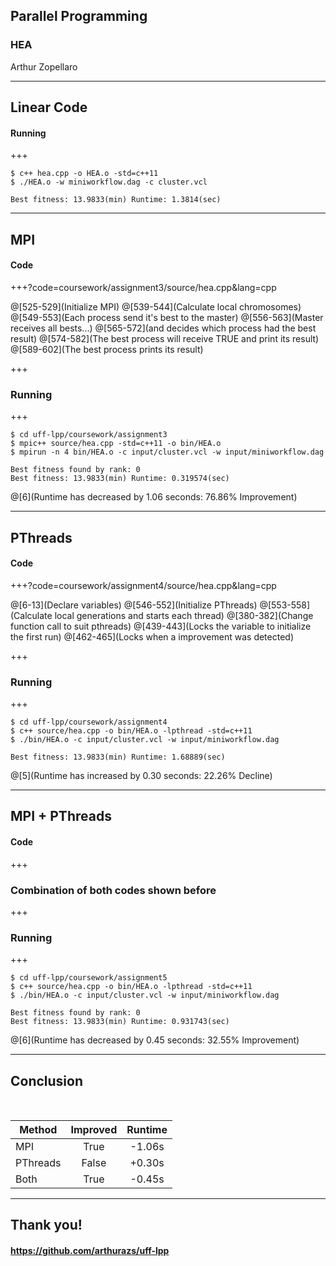 ## Parallel Programming
### HEA

Arthur Zopellaro

---

## Linear Code
#### Running

+++

```
$ c++ hea.cpp -o HEA.o -std=c++11
$ ./HEA.o -w miniworkflow.dag -c cluster.vcl

Best fitness: 13.9833(min) Runtime: 1.3814(sec)

```

---

## MPI
#### Code

+++?code=coursework/assignment3/source/hea.cpp&lang=cpp

@[525-529](Initialize MPI)
@[539-544](Calculate local chromosomes)
@[549-553](Each process send it's best to the master)
@[556-563](Master receives all bests...)
@[565-572](and decides which process had the best result)
@[574-582](The best process will receive TRUE and print its result)
@[589-602](The best process prints its result)

+++

### Running

+++

```
$ cd uff-lpp/coursework/assignment3
$ mpic++ source/hea.cpp -std=c++11 -o bin/HEA.o
$ mpirun -n 4 bin/HEA.o -c input/cluster.vcl -w input/miniworkflow.dag

Best fitness found by rank: 0
Best fitness: 13.9833(min) Runtime: 0.319574(sec)

```
@[6](Runtime has decreased by 1.06 seconds: 76.86% Improvement)

---

## PThreads
#### Code

+++?code=coursework/assignment4/source/hea.cpp&lang=cpp

@[6-13](Declare variables)
@[546-552](Initialize PThreads)
@[553-558](Calculate local generations and starts each thread)
@[380-382](Change function call to suit pthreads)
@[439-443](Locks the variable to initialize the first run)
@[462-465](Locks when a improvement was detected)

+++

### Running

+++

```
$ cd uff-lpp/coursework/assignment4
$ c++ source/hea.cpp -o bin/HEA.o -lpthread -std=c++11
$ ./bin/HEA.o -c input/cluster.vcl -w input/miniworkflow.dag

Best fitness: 13.9833(min) Runtime: 1.68889(sec)

```

@[5](Runtime has increased by 0.30 seconds: 22.26% Decline)

---

## MPI + PThreads
#### Code

+++

### Combination of both codes shown before

+++

### Running

+++

```
$ cd uff-lpp/coursework/assignment5
$ c++ source/hea.cpp -o bin/HEA.o -lpthread -std=c++11
$ ./bin/HEA.o -c input/cluster.vcl -w input/miniworkflow.dag

Best fitness found by rank: 0
Best fitness: 13.9833(min) Runtime: 0.931743(sec)

```

@[6](Runtime has decreased by 0.45 seconds: 32.55% Improvement)

---

## Conclusion

<br>

| Method | Improved | Runtime |
| ------ | :------: | :-----: |
| MPI | True | -1.06s |
| PThreads | False | +0.30s |
| Both | True | -0.45s |

---

## Thank you!
#### https://github.com/arthurazs/uff-lpp
